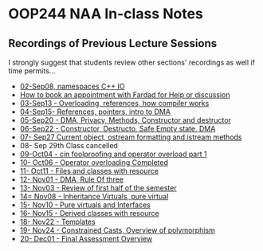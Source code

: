 # OOP244 NAA In-class Notes
## Recordings of Previous Lecture Sessions
I strongly suggest that students review other sections' recordings as well if time permits...

- [02-Sep08, namespaces C++ IO](https://youtu.be/M65ko09vFkg)
- [How to book an appointment with Fardad for Help or discussion](https://youtu.be/4pnVGeDpTck)
- [03-Sep13 - Overloading, references, how compiler works](https://youtu.be/hY-M7AyqLJU)
- [04-Sep15- References, pointers, intro to DMA](https://youtu.be/DEzuQi3Q3Yc)
- [05-Sep20 - DMA, Privacy, Methods, Constructor and destructor](https://youtu.be/jn0N345lNpM)
- [06-Sep22 - Constructor, Destructo, Safe Empty state, DMA](https://youtu.be/7P5PXtMaNQU)
- [07- Sep27 Current object, ostream formatting and istream methods](https://youtu.be/lSY0t9Va_j8?si=voZF78a7kmaxmFGf)
- 08- Sep 29th Class cancelled
- [09-Oct04 - cin foolproofing and operator overload part 1](https://youtu.be/VlcH68UGvWs?si=Ett5uAZvotgBDh65)
- [10- Oct06 - Operator overloading Completed](https://youtu.be/FzShHtLO990)
- [11- Oct11 - Files and classes with resource](https://youtu.be/s8nDXGEcXkU)
- [12- Nov01 - DMA, Rule Of three](https://youtu.be/948JwzdCnC8)
- [13- Nov03 - Review of first half of the semester](https://youtu.be/3aF6ZoyH1XY)
- [14= Nov08 - Inheritance Virtuals, pure virtual](https://youtu.be/A3ur4D-jaLM)
- [15- Nov10 - Pure virtuals and Interfaces](https://youtu.be/PKmBMEp23yA)
- [16- Nov15 - Derived classes with resource](https://youtu.be/eb6npPp_Lcc)
- [18- Nov22 - Templates](https://youtu.be/Q-0xQnXgYT8)
- [19- Nov24 - Constrained Casts, Overview of polymorphism](https://youtu.be/wuBOC_WQfpA)
- [20- Dec01 - Final Assessment Overview](https://youtu.be/ZpDCn5uIbXg)
